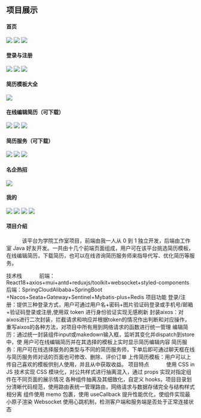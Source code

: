 ## 项目展示





#### 首页

![](./src/assets/images/home1.jpg)
![](./src/assets/images/home2.jpg)
![](./src/assets/images/home3.jpg)

#### 登录与注册

![](./src/assets/images/login1.jpg)
![](./src/assets/images/login2.jpg)
![](./src/assets/images/login3.jpg)

#### 简历模板大全

![](./src/assets/images/template.jpg)

#### 在线编辑简历（可下载）

![](./src/assets/images/resume1.jpg)
![](./src/assets/images/resume2.jpg)
![](./src/assets/images/resume3.jpg)

#### 简历服务（可下载）

![](./src/assets/images/ser1.jpg)
![](./src/assets/images/ser2.jpg)
![](./src/assets/images/ser3.jpg)

#### 名企热招

![](./src/assets/images/company.jpg)

#### 我的

![](./src/assets/images/my1.jpg)
![](./src/assets/images/my2.jpg)
![](./src/assets/images/my3.jpg)
![](./src/assets/images/my4.jpg)
#### 项目介绍
　　　该平台为学院工作室项目，前端由我一人从 0 到 1 独立开发，后端由工作室 Java 好友开发。一共由十几个前端页面组成，用户可在该平台挑选简历模板，在线编辑简历，下载简历，也可以在线咨询简历服务师来指导代写、优化简历等服务。

技术栈
　　　前端：React18+axios+mui+antd+reduxjs/toolkit+websocket+styled-components
后端：SpringCloudAlibaba+SpringBoot +Nacos+Seata+Gateway+Sentinel+Mybatis-plus+Redis
项目功能
登录/注册：提供三种登录方式，用户可通过用户名+密码+图片验证码登录或手机号/邮箱+验证码登录或注册,使用双 token 进行身份验证实现无感刷新
封装aixos：对aixos进行二次封装，拦截请求和响应并根据token的情况作出判断和对应操作，重写aixos的各种方法，对项目中所有用到网络请求的函数进行统一管理
编辑简历：通过统一封装组件input或makedown输入框，监听其变化并dispatch到store中，使
用户可在线编辑简历并在其选择的模板上实时显示简历编辑内容
简历服务：用户可在线选择服务的类型与不同的简历服务师，下单后即可通过聊天框在线与简历服务师对话的页面也可修改、删除、评价订单
上传简历模板：用户可以上传自己喜欢的模板供别人使用，并且从中获取收益。
项目特点
　　　使用 CSS in JS 技术实现 CSS 模块化，对公共样式进行抽离混入，通过 props 实现对指定组件在不同页面的展示情况
各种组件抽离及其细致化，自定义 hooks，项目目录划分清晰代码规范，使用路由表统一管理路由，网络请求与数据存储完全与结构样式相分离
组件使用 memo 包裹，使用 useCallback 提升性能优化，使组件实现最小原子渲染
Websocket 使用心跳机制，检测客户端和服务端是否处于正常连接状态